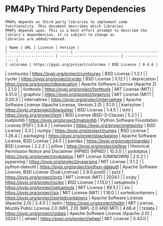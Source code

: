 # PM4Py Third Party Dependencies
    
    PM4Py depends on third party libraries to implement some functionality. This document describes which libraries
    PM4Py depends upon. This is a best effort attempt to describe the library's dependencies, it is subject to change as
    libraries are added/removed.
    
    | Name | URL | License | Version |
    | --------------------------- | ------------------------------------------------------------ | --------------------------- | ------------------- |
    | colorama | https://pypi.org/project/colorama | BSD License | 0.4.6 |
| contourpy | https://pypi.org/project/contourpy | BSD License | 1.2.1 |
| cycler | https://pypi.org/project/cycler | BSD License | 0.12.1 |
| deprecation | https://pypi.org/project/deprecation | Apache Software License (Apache 2) | 2.1.0 |
| fonttools | https://pypi.org/project/fonttools | MIT License (MIT) | 4.51.0 |
| graphviz | https://pypi.org/project/graphviz | MIT License (MIT) | 0.20.3 |
| intervaltree | https://pypi.org/project/intervaltree | Apache Software License (Apache License, Version 2.0) | 3.1.0 |
| kiwisolver | https://pypi.org/project/kiwisolver | BSD License | 1.4.5 |
| lxml | https://pypi.org/project/lxml | BSD License (BSD-3-Clause) | 5.2.1 |
| matplotlib | https://pypi.org/project/matplotlib | Python Software Foundation License (PSF) | 3.8.4 |
| networkx | https://pypi.org/project/networkx | BSD License | 3.3 |
| numpy | https://pypi.org/project/numpy | BSD License | 1.26.4 |
| packaging | https://pypi.org/project/packaging | Apache Software License, BSD License | 24.0 |
| pandas | https://pypi.org/project/pandas | BSD License | 2.2.2 |
| pillow | https://pypi.org/project/pillow | Historical Permission Notice and Disclaimer (HPND) (HPND) | 10.3.0 |
| pydotplus | https://pypi.org/project/pydotplus | MIT License (UNKNOWN) | 2.0.2 |
| pyparsing | https://pypi.org/project/pyparsing | MIT License | 3.1.2 |
| python-dateutil | https://pypi.org/project/python-dateutil | Apache Software License, BSD License (Dual License) | 2.9.0.post0 |
| pytz | https://pypi.org/project/pytz | MIT License (MIT) | 2024.1 |
| scipy | https://pypi.org/project/scipy | BSD License | 1.13.0 |
| setuptools | https://pypi.org/project/setuptools | MIT License | 69.5.1 |
| six | https://pypi.org/project/six | MIT License (MIT) | 1.16.0 |
| sortedcontainers | https://pypi.org/project/sortedcontainers | Apache Software License (Apache 2.0) | 2.4.0 |
| tqdm | https://pypi.org/project/tqdm | MIT License, Mozilla Public License 2.0 (MPL 2.0) (MPL-2.0 AND MIT) | 4.66.4 |
| tzdata | https://pypi.org/project/tzdata | Apache Software License (Apache-2.0) | 2024.1 |
| wheel | https://pypi.org/project/wheel | MIT License | 0.43.0 |
